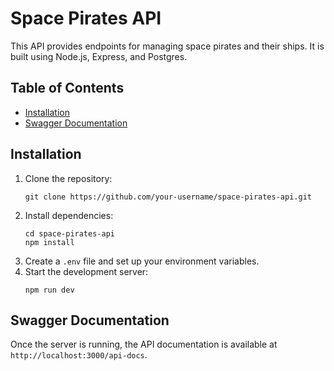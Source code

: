 # Space Pirates API

This API provides endpoints for managing space pirates and their ships. It is built using Node.js, Express, and Postgres.

## Table of Contents

- [Installation](#installation)
- [Swagger Documentation](#swagger-documentation)

## Installation

1. Clone the repository:
   ```
   git clone https://github.com/your-username/space-pirates-api.git
   ```
2. Install dependencies:
   ```
   cd space-pirates-api
   npm install
   ```
3. Create a `.env` file and set up your environment variables.
4. Start the development server:
   ```
   npm run dev
   ```

## Swagger Documentation

Once the server is running, the API documentation is available at `http://localhost:3000/api-docs`.
